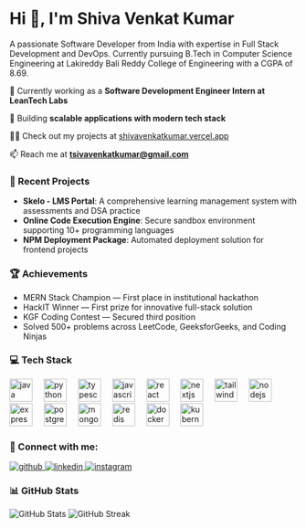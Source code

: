 <h1 align="left">Hi 👋, I'm Shiva Venkat Kumar</h1>

<p align="left">A passionate Software Developer from India with expertise in Full Stack Development and DevOps. Currently pursuing B.Tech in Computer Science Engineering at Lakireddy Bali Reddy College of Engineering with a CGPA of 8.69.</p>

🔭 Currently working as a **Software Development Engineer Intern at LeanTech Labs**

🌱 Building **scalable applications with modern tech stack**

👨‍💻 Check out my projects at [shivavenkatkumar.vercel.app](https://shivavenkatkumar.vercel.app)

📫 Reach me at **tsivavenkatkumar@gmail.com**

### 🚀 Recent Projects

- **Skelo - LMS Portal**: A comprehensive learning management system with assessments and DSA practice
- **Online Code Execution Engine**: Secure sandbox environment supporting 10+ programming languages
- **NPM Deployment Package**: Automated deployment solution for frontend projects

### 🏆 Achievements
- MERN Stack Champion — First place in institutional hackathon
- HackIT Winner — First prize for innovative full-stack solution
- KGF Coding Contest — Secured third position
- Solved 500+ problems across LeetCode, GeeksforGeeks, and Coding Ninjas

### 💻 Tech Stack

<div align="left">
  <!-- Languages -->
  <img src="https://cdn.jsdelivr.net/gh/devicons/devicon/icons/java/java-original.svg" height="40" alt="java" />
  <img width="12" />
  <img src="https://cdn.jsdelivr.net/gh/devicons/devicon/icons/python/python-original.svg" height="40" alt="python" />
  <img width="12" />
  <img src="https://cdn.jsdelivr.net/gh/devicons/devicon/icons/typescript/typescript-original.svg" height="40" alt="typescript" />
  <img width="12" />
  <img src="https://cdn.jsdelivr.net/gh/devicons/devicon/icons/javascript/javascript-original.svg" height="40" alt="javascript" />
  
  <!-- Frontend -->
  <img width="12" />
  <img src="https://cdn.jsdelivr.net/gh/devicons/devicon/icons/react/react-original.svg" height="40" alt="react" />
  <img width="12" />
  <img src="https://cdn.jsdelivr.net/gh/devicons/devicon/icons/nextjs/nextjs-original.svg" height="40" alt="nextjs" />
  <img width="12" />
  <img src="https://cdn.jsdelivr.net/gh/devicons/devicon/icons/tailwindcss/tailwindcss-plain.svg" height="40" alt="tailwindcss" />
  
  <!-- Backend -->
  <img width="12" />
  <img src="https://cdn.jsdelivr.net/gh/devicons/devicon/icons/nodejs/nodejs-original.svg" height="40" alt="nodejs" />
  <img width="12" />
  <img src="https://cdn.jsdelivr.net/gh/devicons/devicon/icons/express/express-original.svg" height="40" alt="express" />
  
  <!-- Databases -->
  <img width="12" />
  <img src="https://cdn.jsdelivr.net/gh/devicons/devicon/icons/postgresql/postgresql-original.svg" height="40" alt="postgresql" />
  <img width="12" />
  <img src="https://cdn.jsdelivr.net/gh/devicons/devicon/icons/mongodb/mongodb-original.svg" height="40" alt="mongodb" />
  <img width="12" />
  <img src="https://cdn.jsdelivr.net/gh/devicons/devicon/icons/redis/redis-original.svg" height="40" alt="redis" />
  
  <!-- DevOps -->
  <img width="12" />
  <img src="https://cdn.jsdelivr.net/gh/devicons/devicon/icons/docker/docker-original.svg" height="40" alt="docker" />
  <img width="12" />
  <img src="https://cdn.jsdelivr.net/gh/devicons/devicon/icons/kubernetes/kubernetes-plain.svg" height="40" alt="kubernetes" />
</div>

### 🔗 Connect with me:
<div align="left">
<a href="https://github.com/shiva221324/" target="_blank">
<img src=https://img.shields.io/badge/github-%2324292e.svg?&style=for-the-badge&logo=github&logoColor=white alt=github />
</a>
<a href="https://www.linkedin.com/in/shiva-venkat-kumar-929138255" target="_blank">
<img src=https://img.shields.io/badge/linkedin-%231E77B5.svg?&style=for-the-badge&logo=linkedin&logoColor=white alt=linkedin />
</a>
<a href="https://www.instagram.com/sivavenkatakumar" target="_blank">
<img src=https://img.shields.io/badge/instagram-%23000000.svg?&style=for-the-badge&logo=instagram&logoColor=white alt=instagram />
</a>
</div>

### 📊 GitHub Stats
<div align="left">
  <img src="https://github-readme-stats.vercel.app/api?username=shiva221324&show_icons=true&theme=dark" alt="GitHub Stats" />
  <img src="https://github-readme-streak-stats.herokuapp.com/?user=shiva221324&theme=dark" alt="GitHub Streak" />
</div>
